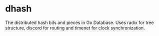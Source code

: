 dhash
===

The distributed hash bits and pieces in Go Database. Uses radix for tree structure, discord for routing and timenet for clock synchronization.
